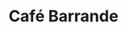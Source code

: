﻿---
title: "Café Barrande"
details: Vzpomínka na moji geologickou minulost.
year: 2020
attachments: assets/uploads/cafe-barrande.pdf
tag: how-we-were
---